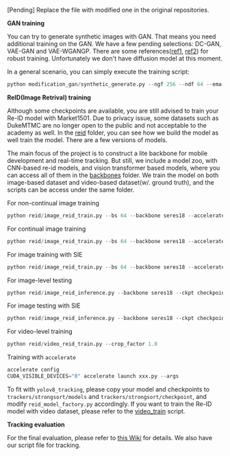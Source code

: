 [Pending] Replace the file with modified one in the original repositories.

**GAN training**

You can try to generate synthetic images with GAN. 
That means you need additional training on the GAN. 
We have a few pending selections: DC-GAN, VAE-GAN and VAE-WGANGP. 
There are some references([ref1](https://arxiv.org/abs/1805.08318), [ref2](https://arxiv.org/abs/1802.05957)) for robust training.
Unfortunately we don't have diffusion model at this moment.

In a general scenario, you can simply execute the training script:

```python
python modification_gan/synthetic_generate.py --ngf 256 --ndf 64 --ema
```

**ReID(Image Retrival) training**

Although some checkpoints are available, you are still advised to train your Re-ID model with Market1501.
Due to privacy issue, some datasets such as DukeMTMC are no longer open to the public and not acceptable to the academy as well.
In the [reid](https://github.com/SuperbTUM/real-time-ReID-tracking/tree/main/reid) folder, you can see how we build the model as well train the model. 
There are a few versions of models.

The main focus of the project is to construct a lite backbone for mobile development and real-time tracking. 
But still, we include a model zoo, with CNN-based re-id models, and vision transformer based models, where you can access all of them in the [backbones](https://github.com/SuperbTUM/real-time-person-ReID-tracking/tree/main/reid/backbones) folder.
We train the model on both image-based dataset and video-based dataset(w/. ground truth), and the scripts can be access under the same folder.

For non-continual image training
```python
python reid/image_reid_train.py --bs 64 --backbone seres18 --accelerate --center_lamda 0.0005 --instance 4 --dataset market1501 --temperature 2. --epochs 120
```

For continual image training
```python
python reid/image_reid_train.py --bs 64 --backbone seres18 --accelerate --center_lamda 0.0005 --instance 4 --continual --eps 0.6 --dataset market1501 --temperature 2. --epochs 120
```

For image training with SIE
```python
python reid/image_reid_train.py --bs 64 --backbone seres18 --accelerate --center_lamda 0.0005 --instance 4 --continual --eps 0.6 --dataset market1501 --sie --temperature 2. --epochs 120
```

For image-level testing 
```python
python reid/image_reid_inference.py --backbone seres18 --ckpt checkpoint/reid_model_xxx.onnx --eps 0.6 --dataset xxx
```

For image testing with SIE
```python
python reid/image_reid_inference.py --backbone seres18 --ckpt checkpoint/reid_model_xxx.onnx --eps 0.6 --dataset xxx --sie
```

For video-level training
```python
python reid/video_reid_train.py --crop_factor 1.0
```

Training with `accelerate`
```python
accelerate config
CUDA_VISIBLE_DEVICES="0" accelerate launch xxx.py --args
```

To fit with `yolov8_tracking`, please copy your model and checkpoints to `trackers/strongsort/models` and `trackers/strongsort/checkpoint`, and modify `reid_model_factory.py` accordingly.
If you want to train the Re-ID model with video dataset, please refer to the [video_train](https://github.com/SuperbTUM/real-time-person-ReID-tracking/tree/main/reid/video_reid_train.py) script.

**Tracking evaluation**

For the final evaluation, please refer to [this Wiki](https://github.com/mikel-brostrom/yolo_tracking/wiki/MOT-16-evaluation) for details. 
We also have our script file for tracking.
